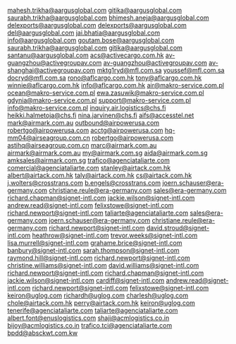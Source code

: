 mahesh.trikha@aargusglobal.com
gitika@aargusglobal.com
saurabh.trikha@aargusglobal.com
bhimesh.aneja@aargusglobal.com
delexports@aargusglobal.com
delexports@aargusglobal.com
del@aargusglobal.com
jai.bhatia@aargusglobal.com
info@aargusglobal.com
goutam.bose@aargusglobal.com
saurabh.trikha@aargusglobal.com
gitika@aargusglobal.com
santanu@aargusglobal.com
acs@activecargo.com.hk
av-guangzhou@activegroupav.com
av-guangzhou@activegroupav.com
av-shanghai@activegroupav.com
mktg1ryd@mfl.com.sa
youssef@mfl.com.sa
docryd@mfl.com.sa
rono@aflcargo.com.hk
tony@aflcargo.com.hk
winnie@aflcargo.com.hk
info@aflcargo.com.hk
air@makro-service.com.pl
ocean@makro-service.com.pl
ewa.zasuwik@makro-service.com.pl
gdynia@makro-service.com.pl
support@makro-service.com.pl
info@makro-service.com.pl
inquiry.air.logistics@chs.fi
heikki.halmetoja@chs.fi
nina.jarvinen@chs.fi
aifs@accesstel.net
mark@airmark.com.au
outbound@airpowerusa.com
robertgo@airpowerusa.com
acctg@airpowerusa.com
hq-mm04@airseagroup.com.cn
robertgo@airpowerusa.com
astihq@airseagroup.com.cn
marc@airmark.com.au
airmark@airmark.com.au
my@airmark.com.sg
aida@airmark.com.sg
amksales@airmark.com.sg
trafico@agenciataliarte.com
comercial@agenciataliarte.com
stanley@airtack.com.hk
albert@airtack.com.hk
taly@airtack.com.hk
cs@airtack.com.hk
j.wolters@crosstrans.com
b.engels@crosstrans.com
joern.schauser@era-germany.com
christiane.reule@era-germany.com
sales@era-germany.com
richard.chapman@signet-intl.com
jackie.wilson@signet-intl.com
andrew.read@signet-intl.com
felixstowe@signet-intl.com
richard.newport@signet-intl.com
taliarte@agenciataliarte.com
sales@era-germany.com
joern.schauser@era-germany.com
christiane.reule@era-germany.com
richard.newport@signet-intl.com
david.stroud@signet-intl.com
heathrow@signet-intl.com
trevor.weeks@signet-intl.com
lisa.murrell@signet-intl.com
grahame.brice@signet-intl.com
banbury@signet-intl.com
sarah.thompson@signet-intl.com
raymond.hill@signet-intl.com
richard.newport@signet-intl.com
christine.williams@signet-intl.com
david.williams@signet-intl.com
richard.newport@signet-intl.com
richard.chapman@signet-intl.com
jackie.wilson@signet-intl.com
cardiff@signet-intl.com
andrew.read@signet-intl.com
richard.newport@signet-intl.com
felixstowe@signet-intl.com
keiron@uglog.com
richardh@uglog.com
charlesh@uglog.com
chole@airtack.com.hk
perry@airtack.com.hk
keiron@uglog.com
tenerife@agenciataliarte.com
taliarte@agenciataliarte.com
albert.font@enuslogistics.com
shaji@acmlogistics.co.in
bijoy@acmlogistics.co.in
trafico.tci@agenciataliarte.com
bpdd@absckwt.com.kw
